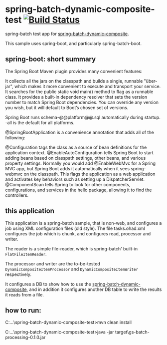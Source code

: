 # spring-batch-dynamic-composite-test [![Build Status](https://travis-ci.org/OhadR/spring-batch-dynamic-composite-test.svg?branch=master)](https://travis-ci.org/OhadR/spring-batch-dynamic-composite-test)

spring-batch test app for [spring-batch-dynamic-composite](https://github.com/OhadR/spring-batch-dynamic-composite).

This sample uses spring-boot, and particularly spring-batch-boot.

## spring-boot: short summary


The Spring Boot Maven plugin provides many convenient features:

It collects all the jars on the classpath and builds a single, runnable "über-jar", which makes it more convenient to execute and transport your service.
It searches for the public static void main() method to flag as a runnable class.
It provides a built-in dependency resolver that sets the version number to match Spring Boot dependencies. You can override any version you wish, but it will default to Boot’s chosen set of versions.

Spring Boot runs schema-@@platform@@.sql automatically during startup. -all is the default for all platforms.


@SpringBootApplication is a convenience annotation that adds all of the following:

@Configuration tags the class as a source of bean definitions for the application context.
@EnableAutoConfiguration tells Spring Boot to start adding beans based on classpath settings, other beans, and various property settings.
Normally you would add @EnableWebMvc for a Spring MVC app, but Spring Boot adds it automatically when it sees spring-webmvc on the classpath. This flags the application as a web application and activates key behaviors such as setting up a DispatcherServlet.
@ComponentScan tells Spring to look for other components, configurations, and services in the hello package, allowing it to find the controllers.

## this application

This application is a spring-batch sample, that is non-web, and configures a job using XML configuration files (old style). The file tasks.ohad.xml configures the job which is chunk, and configures read, processor and writer.

The reader is a simple file-reader, which is spring-batch' built-in `FlatFileItemReader`.

The processor and writer are the to-be-tested  `DynamicCompositeItemProcessor` and `DynamicCompositeItemWriter` respectively.

It configures a DB to show how to use the [spring-batch-dynamic-composite](https://github.com/OhadR/spring-batch-dynamic-composite), and in addition it configures another DB table to write the results it reads from a file. 

## how to run:

C:\...\spring-batch-dynamic-composite-test>mvn clean install

C:\...\spring-batch-dynamic-composite-test>java -jar target\gs-batch-processing-0.1.0.jar